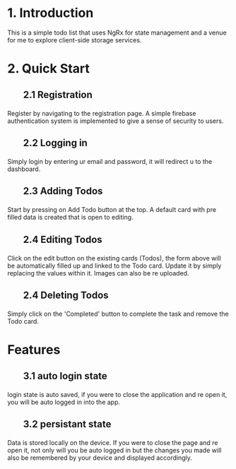<h1>1. Introduction</h1>
<p>This is a simple todo list that uses NgRx for state management and a venue for me to explore client-side storage services.</p>
<h1>2. Quick Start</h1>
<h2><ul>2.1 Registration</ul></h2>
<p>Register by navigating to the registration page. A simple firebase authentication system is implemented to give a sense of security to users.
<h2><ul>2.2 Logging in</ul></h2>
<p>Simply login by entering ur email and password, it will redirect u to the dashboard.
<h2><ul>2.3 Adding Todos</ul></h2>
<p>Start by pressing on Add Todo button at the top. A default card with pre filled data is created that is open to editing.</p>
<h2><ul>2.4 Editing Todos</ul></h2>
<p>Click on the edit button on the existing cards (Todos), the form above will be automatically filled up and linked to the Todo card.
Update it by simply replacing the values within it. Images can also be re uploaded.</p>
<h2><ul>2.4 Deleting Todos</ul></h2>
<p>Simply click on the 'Completed' button to complete the task and remove the Todo card.</p>
<h1>Features</h1>
<h2><ul>3.1 auto login state</ul></h2>
<p>login state is auto saved, if you were to close the application and re open it, you will be auto logged in into the app.</p>
<h2><ul>3.2 persistant state</ul></h2>
<p>Data is stored locally on the device. If you were to close the page and re open it, not only will you be auto logged in but the changes you made will also be remembered
by your device and displayed accordingly.</p>
